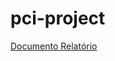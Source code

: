 # pci-project

[Documento Relatório](https://docs.google.com/document/d/15hXtcBPBoGtcoUK8AWU8GS6HNx2_iXNRZ9IdS8J2mAE/edit?usp=sharing)
